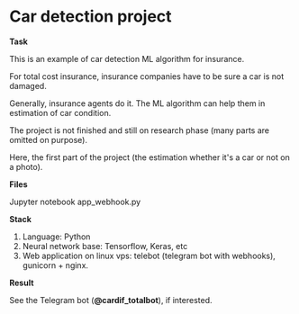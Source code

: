 # Car detection project

**Task**

This is an example of car detection ML algorithm for insurance. 

For total cost insurance, insurance companies have to be sure a car is not damaged.

Generally, insurance agents do it. The ML algorithm can help them in estimation of car condition.

The project is not finished and still on research phase (many parts are omitted on purpose).

Here, the first part of the project (the estimation whether it's a car or not on a photo).

**Files**

Jupyter notebook
app_webhook.py

**Stack**

1. Language: Python
2. Neural network base: Tensorflow, Keras, etc
3. Web application on linux vps: telebot (telegram bot with webhooks), gunicorn + nginx.

**Result**

See the Telegram bot (**@cardif_totalbot**), if interested.
